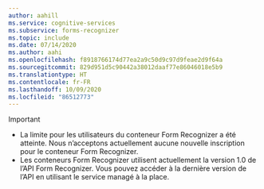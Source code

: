 ```yaml
---
author: aahill
ms.service: cognitive-services
ms.subservice: forms-recognizer
ms.topic: include
ms.date: 07/14/2020
ms.author: aahi
ms.openlocfilehash: f8918766174d77ea2a9c50d9c97d9feae2d9f64a
ms.sourcegitcommit: 829d951d5c90442a38012daaf77e86046018e5b9
ms.translationtype: HT
ms.contentlocale: fr-FR
ms.lasthandoff: 10/09/2020
ms.locfileid: "86512773"
---
```

> [!IMPORTANT]
> * La limite pour les utilisateurs du conteneur Form Recognizer a été atteinte. Nous n’acceptons actuellement aucune nouvelle inscription pour le conteneur Form Recognizer. 
> * Les conteneurs Form Recognizer utilisent actuellement la version 1.0 de l’API Form Recognizer. Vous pouvez accéder à la dernière version de l’API en utilisant le service managé à la place.
